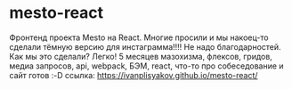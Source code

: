 # mesto-react
Фронтенд проекта Mesto на React.
Многие просили и мы накоец-то сделали тёмную версию для инстаграмма!!!!
Не надо благодарностей. Как мы это сделали? Легко! 
5 месяцев мазохизма, флексов, гридов, медиа запросов, api, webpack, БЭМ, react, что-то про собеседование и сайт готов :-D 
ссылка: https://ivanplisyakov.github.io/mesto-react/
